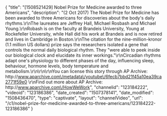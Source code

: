 {
    "title": "[1508521429] Nobel Prize for Medicine awarded to three Americans",
    "description": "(2 Oct 2017) The Nobel Prize for Medicine has been awarded to three Americans for discoveries about the body's daily rhythms.\r\nThe laureates are Jeffrey Hall, Michael Rosbash and Michael Young.\r\nRobash is on the faculty at Brandeis University, Young at Rockefeller University, while Hall did his work at Brandeis and is now retired and lives in Cambridge in Boston.\r\nThe citation for the nine-million-kronor (1.1 million US dollars) prize says the researchers isolated a gene that controls the normal daily biological rhythm. They \"were able to peek inside our biological clock and elucidate its inner workings.\"\r\nCircadian rhythms adapt one's physiology to different phases of the day, influencing sleep, behaviour, hormone levels, body temperature and metabolism.\r\n\r\n\r\nYou can license this story through AP Archive: http:\/\/www.aparchive.com\/metadata\/youtube\/6fecb7bbd21f45a10ea39ca2771f59e0 \r\nFind out more about AP Archive: http:\/\/www.aparchive.com\/HowWeWork",
    "channelid": "123184222",
    "videoid": "123186386",
    "date_created": "1507378141",
    "date_modified": "1508436470",
    "type": "captivate",
    "layout": "channelVideo",
    "url": "\/c1\/nobel-prize-for-medicine-awarded-to-three-americans\/123184222-123186386"
}